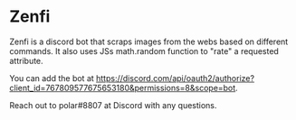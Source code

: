 # Zenfi

Zenfi is a discord bot that scraps images from the webs based on different commands. It also uses JSs math.random function to "rate" a requested attribute.

You can add the bot at https://discord.com/api/oauth2/authorize?client_id=767809577675653180&permissions=8&scope=bot.

Reach out to polar#8807 at Discord with any questions.
